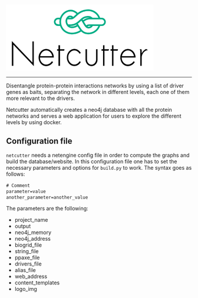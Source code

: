 <img width="400" src="https://raw.githubusercontent.com/scastlara/netcutter/master/netcutter-icon.png?token=AHQSWMFVNUlghvfRS5eEHyOTUy3qT8KBks5bhnh2wA%3D%3D"/>


-----

Disentangle protein-protein interactions networks by using a list of driver genes as baits, separating the network in different levels, each one of them more relevant to the drivers.

Netcutter automatically creates a neo4j database with all the protein networks and serves a web application for users to explore the different levels by using docker.

## Configuration file

`netcutter` needs a netengine config file in order to compute the graphs and build the database/website. In this configuration file one has to set the necessary parameters and options for `build.py` to work. The syntax goes as follows:

```
# Comment
parameter=value
another_parameter=another_value
```

The parameters are the following:

* project_name
* output
* neo4j_memory
* neo4j_address
* biogrid_file
* string_file
* ppaxe_file
* drivers_file
* alias_file
* web_address
* content_templates
* logo_img


